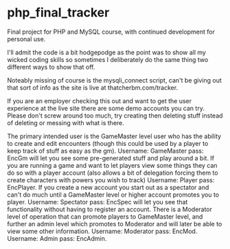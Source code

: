 # php_final_tracker
Final project for PHP and MySQL course, with continued development for personal use.

I'll admit the code is a bit hodgepodge as the point was to show all my wicked coding skills so sometimes I deliberately do the same thing two different ways to show that off.

Noteably missing of course is the mysqli_connect script, can't be giving out that sort of info as the site is live at thatcherbm.com/tracker.

If you are an employer checking this out and want to get the user experience at the live site there are some demo accounts you can try.  Please don't screw around too much, try creating then deleting stuff instead of deleting or messing with what is there.

The primary intended user is the GameMaster level user who has the ability to create and edit encounters (though this could be used by a player to keep track of stuff as easy as the gm).  Username: GameMaster pass: EncGm will let you see some pre-generated stuff and play around a bit.  If you are running a game and want to let players view some things they can do so with a player account (also allows a bit of delegation forcing them to create characters with powers you wish to track) Username: Player pass: EncPlayer.  If you create a new account you start out as a spectator and can't do much until a GameMaster level or higher account promotes you to player. Username: Spectator pass: EncSpec will let you see that functionality without having to register an account.  There is a Moderator level of operation that can promote players to GameMaster level, and further an admin level which promotes to Moderator and will later be able to view some other information.  Username: Moderator pass: EncMod. Username: Admin pass: EncAdmin.
